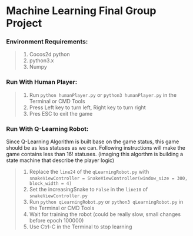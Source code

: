 # Machine Learning Final Group Project

### Environment Requirements:
> 1. Cocos2d python 
> 2. python3.x
> 3. Numpy

### Run With Human Player:
> 1. Run ```python humanPlayer.py``` or ```python3 humanPlayer.py``` in the Terminal or CMD Tools
> 2. Press Left key to turn left, Right key to turn right
> 3. Pres ESC to exit the game

### Run With Q-Learning Robot:
Since Q-Learning Algorithm is built base on the game status, this game should be as less statuses as we can.
Following instructions will make the game contains less than 16! statuses.
(imaging this algorthm is building a state machine that describe the player logic) 

> 1. Replace the ```line24``` of the ```qLearningRobot.py``` with
   ```snakeViewController = SnakeViewController(window_size = 300, block_width = 4)```
> 2. Set the increasingSnake to ```False``` in the ```line10``` of ```snakeViewController.py```
> 3. Run ```python qLearningRobot.py``` or ```python3 qLearningRobot.py``` in the Terminal or CMD Tools
> 4. Wait for training the robot (could be really slow, small changes before epoch 100000)
> 5. Use Ctrl-C in the Terminal to stop learning